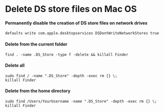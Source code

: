 # Delete DS store files on Mac OS

#### Permanently disable the creation of DS store files on network drives

```console
defaults write com.apple.desktopservices DSDontWriteNetworkStores true
```

#### Delete from the current folder

```console
find . -name .DS_Store -type f -delete && killall Finder
```

#### Delete all

```console
sudo find / -name ".DS_Store" -depth -exec rm {} \;
killall Finder
```

#### Delete from the home directory

```console
sudo find /Users/YourUsername -name ".DS_Store" -depth -exec rm {} \;
killall Finder
```
